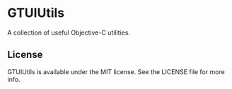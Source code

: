# GTUIUtils

A collection of useful Objective-C utilities.

## License

GTUIUtils is available under the MIT license. See the LICENSE file for more info.
